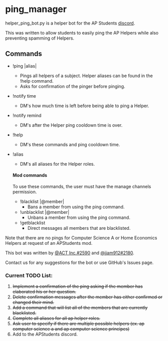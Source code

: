 # ping_manager

helper_ping_bot.py is a helper bot for the AP Students [discord](https://discord.gg/apstudents).

This was written to allow students to easily ping the AP Helpers while also preventing spamming of Helpers.

## Commands

* !ping |alias|
    * Pings all helpers of a subject. Helper aliases can be found in the !help command.
    * Asks for confirmation of the pinger before pinging.
* !notify time
    * DM's how much time is left before being able to ping a Helper.
* !notify remind
    * DM's after the Helper ping cooldown time is over.
* !help
    * DM's these commands and ping cooldown time.
* !alias
    * DM's all aliases for the Helper roles.

    #### Mod commands
    To use these commands, the user must have the manage channels permission.
    * !blacklist |@member|
        * Bans a member from using the ping command.
    * !unblacklist |@member|
        * Unbans a member from using the ping command.
    * !getblacklist
        * Direct messages all members that are blacklisted.
        
Note that there are no pings for Computer Science A or Home Economics Helpers at request of an APStudents mod.
    
This bot was written by [@ACT Inc.#2590](https://github.com/ikhaliq15) and [@jjam912#2180](https://github.com/jjam912).

Contact us for any suggestions for the bot or use GitHub's Issues page.

### Current TODO List:
1. ~~Implement a confirmation of the ping asking if the member has elaborated his or her question.~~
1. ~~Delete confirmation messages after the member has either confirmed or changed their mind.~~
1. ~~Add a command that will list all of the members that are currently blacklisted.~~
1. ~~Complete all aliases for all ap helper roles.~~
1. ~~Ask user to specify if there are multiple possible helpers (ex. ap computer science a and ap computer science principes)~~
1. Add to the APStudents discord.
